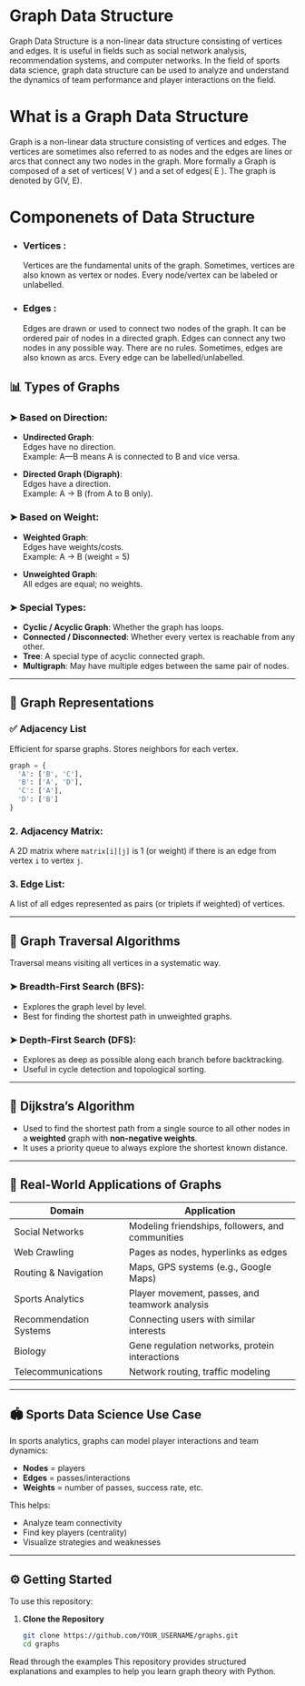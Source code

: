 # Graph Data Structure
Graph Data Structure is a non-linear data structure consisting of vertices and edges. It is useful in fields such as social network analysis, recommendation systems, and computer networks. In the field of sports data science, graph data structure can be used to analyze and understand the dynamics of team performance and player interactions on the field.


# What is a Graph Data Structure
Graph is a non-linear data structure consisting of vertices and edges. The vertices are sometimes also referred to as nodes and the edges are lines or arcs that connect any two nodes in the graph. More formally a Graph is composed of a set of vertices( V ) and a set of edges( E ). The graph is denoted by G(V, E).


# Componenets of Data Structure
- ### Vertices :
   Vertices are the fundamental units of the graph. Sometimes, vertices are also known as vertex or nodes. Every node/vertex can be labeled or unlabelled.
- ### Edges    :
   Edges are drawn or used to connect two nodes of the graph. It can be ordered pair of nodes in a directed graph. Edges can connect any two nodes in any possible way. There are no rules. Sometimes, edges are also known as arcs. Every edge can be labelled/unlabelled.

  
## 📊 Types of Graphs

### ➤ Based on Direction:
- **Undirected Graph**:  
  Edges have no direction.  
  Example: A—B means A is connected to B and vice versa.
  
- **Directed Graph (Digraph)**:  
  Edges have a direction.  
  Example: A → B (from A to B only).

### ➤ Based on Weight:
- **Weighted Graph**:  
  Edges have weights/costs.  
  Example: A → B (weight = 5)

- **Unweighted Graph**:  
  All edges are equal; no weights.

### ➤ Special Types:
- **Cyclic / Acyclic Graph**: Whether the graph has loops.
- **Connected / Disconnected**: Whether every vertex is reachable from any other.
- **Tree**: A special type of acyclic connected graph.
- **Multigraph**: May have multiple edges between the same pair of nodes.

---

## 📐 Graph Representations

### ✅ Adjacency List
Efficient for sparse graphs. Stores neighbors for each vertex.

```python
graph = {
  'A': ['B', 'C'],
  'B': ['A', 'D'],
  'C': ['A'],
  'D': ['B']
}
```
### 2. **Adjacency Matrix:**
A 2D matrix where `matrix[i][j]` is 1 (or weight) if there is an edge from vertex `i` to vertex `j`.

### 3. **Edge List:**
A list of all edges represented as pairs (or triplets if weighted) of vertices.

---

## 🔁 Graph Traversal Algorithms

Traversal means visiting all vertices in a systematic way.

### ➤ Breadth-First Search (BFS):
- Explores the graph level by level.
- Best for finding the shortest path in unweighted graphs.

### ➤ Depth-First Search (DFS):
- Explores as deep as possible along each branch before backtracking.
- Useful in cycle detection and topological sorting.

---

## 🚦 Dijkstra’s Algorithm

- Used to find the shortest path from a single source to all other nodes in a **weighted** graph with **non-negative weights**.
- It uses a priority queue to always explore the shortest known distance.

---

## 🎯 Real-World Applications of Graphs

| Domain | Application |
|--------|-------------|
| Social Networks | Modeling friendships, followers, and communities |
| Web Crawling | Pages as nodes, hyperlinks as edges |
| Routing & Navigation | Maps, GPS systems (e.g., Google Maps) |
| Sports Analytics | Player movement, passes, and teamwork analysis |
| Recommendation Systems | Connecting users with similar interests |
| Biology | Gene regulation networks, protein interactions |
| Telecommunications | Network routing, traffic modeling |

---

## 🏟️ Sports Data Science Use Case

In sports analytics, graphs can model player interactions and team dynamics:
- **Nodes** = players
- **Edges** = passes/interactions
- **Weights** = number of passes, success rate, etc.

This helps:
- Analyze team connectivity
- Find key players (centrality)
- Visualize strategies and weaknesses

---

## ⚙️ Getting Started

To use this repository:

1. **Clone the Repository**
   ```bash
   git clone https://github.com/YOUR_USERNAME/graphs.git
   cd graphs
Read through the examples
This repository provides structured explanations and examples to help you learn graph theory with Python.

